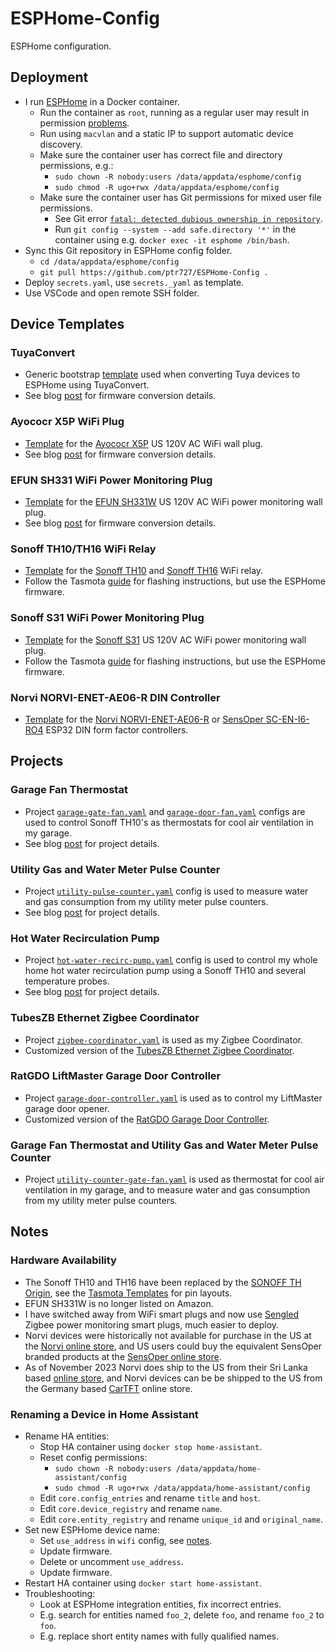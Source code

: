 # ESPHome-Config

ESPHome configuration.

## Deployment

- I run [ESPHome](https://hub.docker.com/r/esphome/esphome) in a Docker container.
  - Run the container as `root`, running as a regular user may result in permission [problems](https://github.com/esphome/issues/issues/3558).
  - Run using `macvlan` and a static IP to support automatic device discovery.
  - Make sure the container user has correct file and directory permissions, e.g.:
    - `sudo chown -R nobody:users /data/appdata/esphome/config`
    - `sudo chmod -R ugo+rwx /data/appdata/esphome/config`
  - Make sure the container user has Git permissions for mixed user file permissions.
    - See Git error [`fatal: detected dubious ownership in repository`](https://github.com/esphome/issues/issues/4519).
    - Run `git config --system --add safe.directory '*'` in the container using e.g. `docker exec -it esphome /bin/bash`.
- Sync this Git repository in ESPHome config folder.
  - `cd /data/appdata/esphome/config`
  - `git pull https://github.com/ptr727/ESPHome-Config .`
- Deploy `secrets.yaml`, use `secrets._yaml` as template.
- Use VSCode and open remote SSH folder.

## Device Templates

### TuyaConvert

- Generic bootstrap [template](./tuya-convert.yaml) used when converting Tuya devices to ESPHome using TuyaConvert.
- See blog [post](https://blog.insanegenius.com/2020/09/10/tuya-to-tasmota-to-esphome/) for firmware conversion details.

### Ayococr X5P WiFi Plug

- [Template](./templates/aoycocr-x5p.yaml) for the [Ayococr X5P](https://www.amazon.com/dp/B07R6CT3G7) US 120V AC WiFi wall plug.
- See blog [post](https://blog.insanegenius.com/2020/09/10/tuya-to-tasmota-to-esphome/) for firmware conversion details.

### EFUN SH331 WiFi Power Monitoring Plug

- [Template](./templates/efun-sh331.yaml) for the [EFUN SH331W](https://www.amazon.com/gp/product/B07DCJ7TDR) US 120V AC WiFi power monitoring wall plug.
- See blog [post](https://blog.insanegenius.com/2020/09/10/tuya-to-tasmota-to-esphome/) for firmware conversion details.

### Sonoff TH10/TH16 WiFi Relay

- [Template](/templates/sonoff-th10.yaml) for the [Sonoff TH10](https://www.amazon.com/Sonoff-Temperature-Monitoring-Assistant-DS18B20/dp/B08DFQ2NP3) and [Sonoff TH16](https://www.amazon.com/Sonoff-Temperature-Humidity-Monitoring-Assistant/dp/B07TF5SYGL) WiFi relay.
- Follow the Tasmota [guide](https://tasmota.github.io/docs/devices/Sonoff-TH/) for flashing instructions, but use the ESPHome firmware.

### Sonoff S31 WiFi Power Monitoring Plug

- [Template](./templates/sonoff-s31.yaml) for the [Sonoff S31](https://www.amazon.com/Sonoff-Monitoring-Certified-Assistant-Supporting/dp/B08GKGS197) US 120V AC WiFi power monitoring wall plug.
- Follow the Tasmota [guide](https://tasmota.github.io/docs/devices/Sonoff-S31/) for flashing instructions, but use the ESPHome firmware.

### Norvi NORVI-ENET-AE06-R DIN Controller

- [Template](./templates/norvi-enet-ae06-r.yaml) for the [Norvi NORVI-ENET-AE06-R](https://shop.norvi.lk/products/norvi-enet-ae06-r) or [SensOper SC-EN-I6-RO4](https://sensoper.com/shop/sc-en-i6-ro4/) ESP32 DIN form factor controllers.

## Projects

### Garage Fan Thermostat

- Project [`garage-gate-fan.yaml`](./garage-gate-fan.yaml) and [`garage-door-fan.yaml`](./garage-door-fan.yaml) configs are used to control Sonoff TH10's as thermostats for cool air ventilation in my garage.
- See blog [post](https://blog.insanegenius.com/2021/08/11/trying-to-keep-my-garage-cool/) for project details.

### Utility Gas and Water Meter Pulse Counter

- Project [`utility-pulse-counter.yaml`](./utility-pulse-counter.yaml) config is used to measure water and gas consumption from my utility meter pulse counters.
- See blog [post](https://blog.insanegenius.com/2021/08/09/esp32-water-and-gas-utility-meter/) for project details.

### Hot Water Recirculation Pump

- Project [`hot-water-recirc-pump.yaml`](./hot-water-recirc-pump.yaml) config is used to control my whole home hot water recirculation pump using a Sonoff TH10 and several temperature probes.
- See blog [post](https://blog.insanegenius.com/2020/10/11/hot-water-recirculation-pump-controller/) for project details.

### TubesZB Ethernet Zigbee Coordinator

- Project [`zigbee-coordinator.yaml`](./zigbee-coordinator.yaml) is used as my Zigbee Coordinator.
- Customized version of the [TubesZB Ethernet Zigbee Coordinator](https://github.com/tube0013/tube_gateways/blob/main/models/current/tubeszb-cc2652-eth_usb/firmware/esphome/tubezb-cc2652p2-ethusb-2022.yaml).

### RatGDO LiftMaster Garage Door Controller

- Project [`garage-door-controller.yaml`](./garage-door-controller.yaml) is used as to control my LiftMaster garage door opener.
- Customized version of the [RatGDO Garage Door Controller](https://github.com/ratgdo/esphome-ratgdo/blob/main/static/v25board_esp8266_d1_mini_lite.yaml).

### Garage Fan Thermostat and Utility Gas and Water Meter Pulse Counter

- Project [`utility-counter-gate-fan.yaml`](./utility-counter-gate-fan.yaml) is used as thermostat for cool air ventilation in my garage, and to measure water and gas consumption from my utility meter pulse counters.

## Notes

### Hardware Availability

- The Sonoff TH10 and TH16 have been replaced by the [SONOFF TH Origin](https://itead.cc/product/sonoff-th/), see the [Tasmota Templates](https://templates.blakadder.com/sonoff_THR316.html) for pin layouts.
- EFUN SH331W is no longer listed on Amazon.
- I have switched away from WiFi smart plugs and now use [Sengled](https://www.amazon.com/gp/product/B092DBFFBY/) Zigbee power monitoring smart plugs, much easier to deploy.
- Norvi devices were historically not available for purchase in the US at the [Norvi online store](https://shop.norvi.lk), and US users could buy the equivalent SensOper branded products at the [SensOper online store](https://sensoper.com/shop).
- As of November 2023 Norvi does ship to the US from their Sri Lanka based [online store](https://shop.norvi.lk), and Norvi devices can be be shipped to the US from the Germany based [CarTFT](https://www.cartft.com) online store.

### Renaming a Device in Home Assistant

- Rename HA entities:
  - Stop HA container using `docker stop home-assistant`.
  - Reset config permissions:
    - `sudo chown -R nobody:users /data/appdata/home-assistant/config`
    - `sudo chmod -R ugo+rwx /data/appdata/home-assistant/config`
  - Edit `core.config_entries` and rename `title` and `host`.
  - Edit `core.device_registry` and rename `name`.
  - Edit `core.entity_registry` and rename `unique_id` and `original_name`.
- Set new ESPHome device name:
  - Set `use_address` in `wifi` config, see [notes](https://esphome.io/components/esphome.html#changing-esphome-node-name).
  - Update firmware.
  - Delete or uncomment `use_address`.
  - Update firmware.
- Restart HA container using `docker start home-assistant`.
- Troubleshooting:
  - Look at ESPHome integration entities, fix incorrect entries.
  - E.g. search for entities named `foo_2`, delete `foo`, and rename `foo_2` to `foo`.
  - E.g. replace short entity names with fully qualified names.
